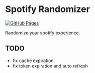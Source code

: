# Spotify Randomizer

[![GitHub Pages](https://github.com/julesrx/spotify-randomizer/actions/workflows/gh-pages.yml/badge.svg?branch=main)](https://github.com/julesrx/spotify-randomizer/deployments/activity_log?environment=github-pages)

Randomize your spotify experience.

## TODO

- fix cache expiration
- fix token expiration and auto refresh
